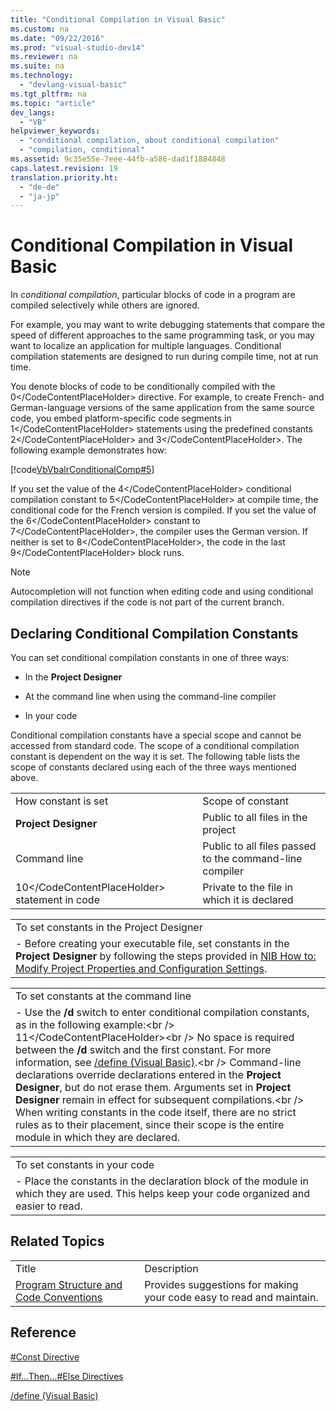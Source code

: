 ```yaml
---
title: "Conditional Compilation in Visual Basic"
ms.custom: na
ms.date: "09/22/2016"
ms.prod: "visual-studio-dev14"
ms.reviewer: na
ms.suite: na
ms.technology: 
  - "devlang-visual-basic"
ms.tgt_pltfrm: na
ms.topic: "article"
dev_langs: 
  - "VB"
helpviewer_keywords: 
  - "conditional compilation, about conditional compilation"
  - "compilation, conditional"
ms.assetid: 9c35e55e-7eee-44fb-a586-dad1f1884848
caps.latest.revision: 19
translation.priority.ht: 
  - "de-de"
  - "ja-jp"
---
```

# Conditional Compilation in Visual Basic
In *conditional compilation*, particular blocks of code in a program are compiled selectively while others are ignored.  
  
 For example, you may want to write debugging statements that compare the speed of different approaches to the same programming task, or you may want to localize an application for multiple languages. Conditional compilation statements are designed to run during compile time, not at run time.  
  
 You denote blocks of code to be conditionally compiled with the <CodeContentPlaceHolder>0\</CodeContentPlaceHolder> directive. For example, to create French- and German-language versions of the same application from the same source code, you embed platform-specific code segments in <CodeContentPlaceHolder>1\</CodeContentPlaceHolder> statements using the predefined constants <CodeContentPlaceHolder>2\</CodeContentPlaceHolder> and <CodeContentPlaceHolder>3\</CodeContentPlaceHolder>. The following example demonstrates how:  
  
 [!code[VbVbalrConditionalComp#5](../vs140/codesnippet/VisualBasic/conditional-compilation-in-visual-basic_1.vb)]  
  
 If you set the value of the <CodeContentPlaceHolder>4\</CodeContentPlaceHolder> conditional compilation constant to <CodeContentPlaceHolder>5\</CodeContentPlaceHolder> at compile time, the conditional code for the French version is compiled. If you set the value of the <CodeContentPlaceHolder>6\</CodeContentPlaceHolder> constant to <CodeContentPlaceHolder>7\</CodeContentPlaceHolder>, the compiler uses the German version. If neither is set to <CodeContentPlaceHolder>8\</CodeContentPlaceHolder>, the code in the last <CodeContentPlaceHolder>9\</CodeContentPlaceHolder> block runs.  
  
> [!NOTE]
>  Autocompletion will not function when editing code and using conditional compilation directives if the code is not part of the current branch.  
  
## Declaring Conditional Compilation Constants  
 You can set conditional compilation constants in one of three ways:  
  
-   In the **Project Designer**  
  
-   At the command line when using the command-line compiler  
  
-   In your code  
  
 Conditional compilation constants have a special scope and cannot be accessed from standard code. The scope of a conditional compilation constant is dependent on the way it is set. The following table lists the scope of constants declared using each of the three ways mentioned above.  
  
|||  
|-|-|  
|How constant is set|Scope of constant|  
|**Project Designer**|Public to all files in the project|  
|Command line|Public to all files passed to the command-line compiler|  
|<CodeContentPlaceHolder>10\</CodeContentPlaceHolder> statement in code|Private to the file in which it is declared|  
  
||  
|-|  
|To set constants in the Project Designer|  
|-   Before creating your executable file, set constants in the **Project Designer** by following the steps provided in [NIB How to: Modify Project Properties and Configuration Settings](assetId:///e7184bc5-2f2b-4b4f-aa9a-3ecfcbc48b67).|  
  
||  
|-|  
|To set constants at the command line|  
|-   Use the **/d** switch to enter conditional compilation constants, as in the following example:\<br />     <CodeContentPlaceHolder>11\</CodeContentPlaceHolder>\<br />     No space is required between the **/d** switch and the first constant. For more information, see [/define (Visual Basic)](../vs140/-define--visual-basic-.md).\<br />     Command-line declarations override declarations entered in the **Project Designer**, but do not erase them. Arguments set in **Project Designer** remain in effect for subsequent compilations.\<br />     When writing constants in the code itself, there are no strict rules as to their placement, since their scope is the entire module in which they are declared.|  
  
||  
|-|  
|To set constants in your code|  
|-   Place the constants in the declaration block of the module in which they are used. This helps keep your code organized and easier to read.|  
  
## Related Topics  
  
|||  
|-|-|  
|Title|Description|  
|[Program Structure and Code Conventions](../vs140/program-structure-and-code-conventions--visual-basic-.md)|Provides suggestions for making your code easy to read and maintain.|  
  
## Reference  
 [#Const Directive](../vs140/sharpconst-directive.md)  
  
 [#If...Then...#Else Directives](../vs140/sharpif...then...sharpelse-directives.md)  
  
 [/define (Visual Basic)](../vs140/-define--visual-basic-.md)